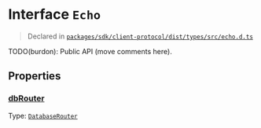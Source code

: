 # Interface `Echo`
> Declared in [`packages/sdk/client-protocol/dist/types/src/echo.d.ts`]()

TODO(burdon): Public API (move comments here).

## Properties
### [dbRouter]()
Type: <code>[DatabaseRouter](/api/@dxos/react-client/classes/DatabaseRouter)</code>

